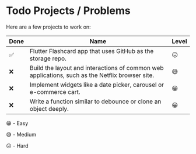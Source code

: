 # Todo Projects / Problems
Here are a few projects to work on:

| Done | Name                                                                                    | Level |
|-----------------------------------------------------------------------------------------|-----|--------|
| ✅ | Flutter Flashcard app that uses GitHub as the storage repo. | 😖 |
| ❌ | Build the layout and interactions of common web applications, such as the Netflix browser site. | 😅 |
| ❌ | Implement widgets like a date picker, carousel or e-commerce cart. | 😁 |
| ❌ | Write a function similar to debounce or clone an object deeply. | 😁 |

😁 - Easy

😅 - Medium

😖 - Hard
